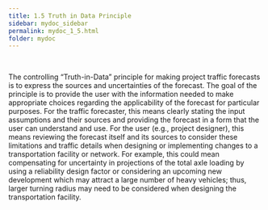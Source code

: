 ```yaml
---
title: 1.5 Truth in Data Principle
sidebar: mydoc_sidebar
permalink: mydoc_1_5.html
folder: mydoc
---
```

<br>

<style>
  div{text-align: justify;}
</style>

The controlling “Truth-in-Data” principle for making project traffic forecasts is to express the sources and uncertainties of the forecast. The goal of the principle is to provide the user with the information needed to make appropriate choices regarding the applicability of the forecast for particular purposes. For the traffic forecaster, this means clearly stating the input assumptions and their sources and providing the forecast in a form that the user can understand and use. For the user (e.g., project designer), this means reviewing the forecast itself and its sources to consider these limitations and traffic details when designing or implementing changes to a transportation facility or network. For example, this could mean compensating for uncertainty in projections of the total axle loading by using a reliability design factor or considering an upcoming new development which may attract a large number of heavy vehicles; thus, larger turning radius may need to be considered when designing the transportation facility.

